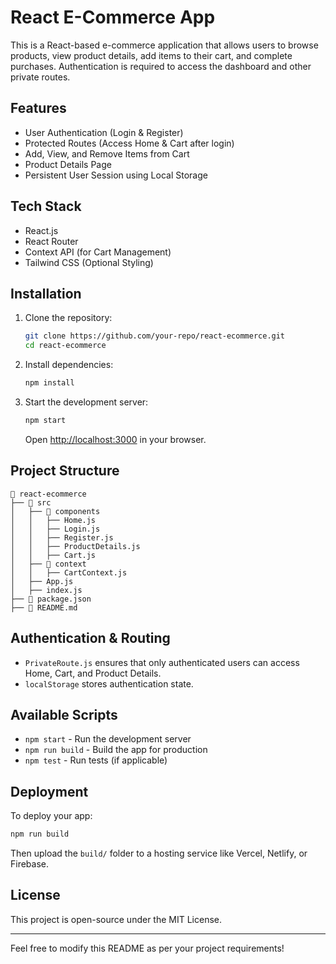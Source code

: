 # React E-Commerce App

This is a React-based e-commerce application that allows users to browse products, view product details, add items to their cart, and complete purchases. Authentication is required to access the dashboard and other private routes.

## Features
- User Authentication (Login & Register)
- Protected Routes (Access Home & Cart after login)
- Add, View, and Remove Items from Cart
- Product Details Page
- Persistent User Session using Local Storage

## Tech Stack
- React.js
- React Router
- Context API (for Cart Management)
- Tailwind CSS (Optional Styling)

## Installation
1. Clone the repository:
   ```sh
   git clone https://github.com/your-repo/react-ecommerce.git
   cd react-ecommerce
   ```
2. Install dependencies:
   ```sh
   npm install
   ```
3. Start the development server:
   ```sh
   npm start
   ```
   Open [http://localhost:3000](http://localhost:3000) in your browser.

## Project Structure
```
📂 react-ecommerce
├── 📂 src
│   ├── 📂 components
│   │   ├── Home.js
│   │   ├── Login.js
│   │   ├── Register.js
│   │   ├── ProductDetails.js
│   │   ├── Cart.js
│   ├── 📂 context
│   │   ├── CartContext.js
│   ├── App.js
│   ├── index.js
├── 📄 package.json
├── 📄 README.md
```

## Authentication & Routing
- `PrivateRoute.js` ensures that only authenticated users can access Home, Cart, and Product Details.
- `localStorage` stores authentication state.

## Available Scripts
- `npm start` - Run the development server
- `npm run build` - Build the app for production
- `npm test` - Run tests (if applicable)

## Deployment
To deploy your app:
```sh
npm run build
```
Then upload the `build/` folder to a hosting service like Vercel, Netlify, or Firebase.

## License
This project is open-source under the MIT License.

---
Feel free to modify this README as per your project requirements!

